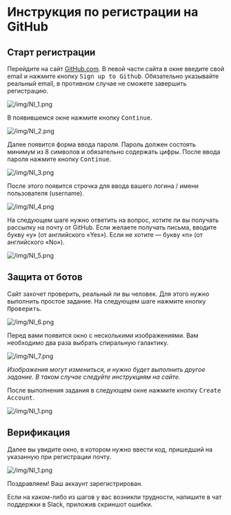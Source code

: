 # Инструкция по регистрации на GitHub
## Старт регистрации 

Перейдите на сайт [GitHub.com](https://github.com).
В левой части сайта в окне введите свой email и нажмите кнопку <kbd>Sign up to Github</kbd>. Обязательно указывайте реальный email, в противном случае не сможете завершить регистрацию.

![/img/NI_1.png](https://github.com/MihailOkatev/guides/blob/master/github/img/NI_1.png)


В появившемся окне нажмите кнопку <kbd>Continue</kbd>.

![/img/NI_2.png](https://github.com/MihailOkatev/guides/blob/master/github/img/NI_2.png)


Далее появится форма ввода пароля. Пароль должен состоять минимум из 8 символов и обязательно содержать цифры. После ввода пароля нажмите кнопку  <kbd>Continue</kbd>.

![/img/NI_3.png](https://github.com/MihailOkatev/guides/blob/master/github/img/NI_3.png)


После этого появится строчка для ввода вашего логина / имени пользователя (username).

![/img/NI_4.png](https://github.com/MihailOkatev/guides/blob/master/github/img/NI_4.png)


На следующем шаге нужно ответить на вопрос, хотите ли вы получать рассылку на почту от GitHub.
Если желаете получать письма, вводите букву «y» (от английского «Yes»). Если не хотите — букву «n» (от английского «No»).

![/img/NI_5.png](https://github.com/MihailOkatev/guides/blob/master/github/img/NI_5.png)

## Защита от ботов

Сайт захочет проверить, реальный ли вы человек. Для этого нужно выполнить простое задание. 
На следующем шаге нажмите кнопку <kbd>Проверить</kbd>.

![/img/NI_6.png](https://github.com/MihailOkatev/guides/blob/master/github/img/NI_6.png)

Перед вами появится окно с несколькими изображениями. Вам необходимо два раза выбрать спиральную галактику.

![/img/NI_7.png](https://github.com/MihailOkatev/guides/blob/master/github/img/NI_7.png)

_Изображения могут измениться, и нужно будет выполнить другое задание. В таком случае следуйте инструкциям на сайте._



После выполнения задания в следующем окне нажмите кнопку <kbd>Create Account</kbd>.

![/img/NI_1.png](https://github.com/MihailOkatev/guides/blob/master/github/img/NI_8.png)

## Верификация
Далее вы увидите окно, в котором нужно ввести код, пришедший на указанную при регистрации почту. 

![/img/NI_1.png](https://github.com/MihailOkatev/guides/blob/master/github/img/NI_9.png)



Поздравляем! Ваш аккаунт зарегистрирован.

Если на каком-либо из шагов у вас возникли трудности, напишите в чат поддержки в Slack, приложив скриншот ошибки.
